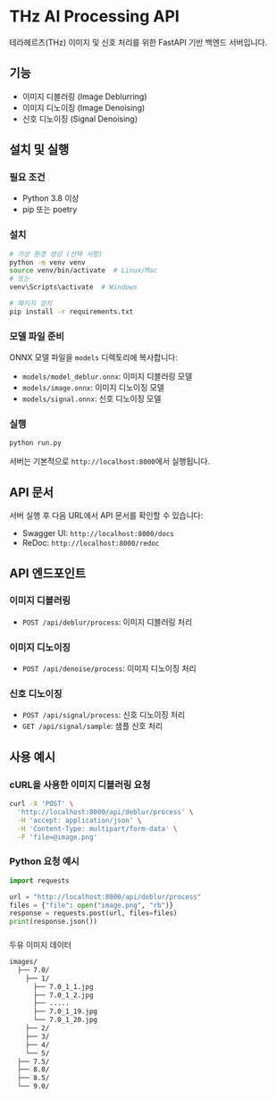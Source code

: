 # THz AI Processing API

테라헤르츠(THz) 이미지 및 신호 처리를 위한 FastAPI 기반 백엔드 서버입니다.

## 기능

- 이미지 디블러링 (Image Deblurring)
- 이미지 디노이징 (Image Denoising)
- 신호 디노이징 (Signal Denoising)

## 설치 및 실행

### 필요 조건

- Python 3.8 이상
- pip 또는 poetry

### 설치

```bash
# 가상 환경 생성 (선택 사항)
python -m venv venv
source venv/bin/activate  # Linux/Mac
# 또는
venv\Scripts\activate  # Windows

# 패키지 설치
pip install -r requirements.txt
```

### 모델 파일 준비

ONNX 모델 파일을 `models` 디렉토리에 복사합니다:

- `models/model_deblur.onnx`: 이미지 디블러링 모델
- `models/image.onnx`: 이미지 디노이징 모델
- `models/signal.onnx`: 신호 디노이징 모델

### 실행

```bash
python run.py
```

서버는 기본적으로 `http://localhost:8000`에서 실행됩니다.

## API 문서

서버 실행 후 다음 URL에서 API 문서를 확인할 수 있습니다:

- Swagger UI: `http://localhost:8000/docs`
- ReDoc: `http://localhost:8000/redoc`

## API 엔드포인트

### 이미지 디블러링

- `POST /api/deblur/process`: 이미지 디블러링 처리

### 이미지 디노이징

- `POST /api/denoise/process`: 이미지 디노이징 처리

### 신호 디노이징

- `POST /api/signal/process`: 신호 디노이징 처리
- `GET /api/signal/sample`: 샘플 신호 처리

## 사용 예시

### cURL을 사용한 이미지 디블러링 요청

```bash
curl -X 'POST' \
  'http://localhost:8000/api/deblur/process' \
  -H 'accept: application/json' \
  -H 'Content-Type: multipart/form-data' \
  -F 'file=@image.png'
```

### Python 요청 예시

```python
import requests

url = "http://localhost:8000/api/deblur/process"
files = {"file": open("image.png", "rb")}
response = requests.post(url, files=files)
print(response.json())
``` 

###
두유 이미지 데이터
```bash
images/
  ├── 7.0/
    ├── 1/
      ├── 7.0_1_1.jpg
      ├── 7.0_1_2.jpg
      ├── .....
      ├── 7.0_1_19.jpg
      └── 7.0_1_20.jpg
    ├── 2/
    ├── 3/
    ├── 4/
    └── 5/  
  ├── 7.5/
  ├── 8.0/
  ├── 8.5/
  └── 9.0/
```